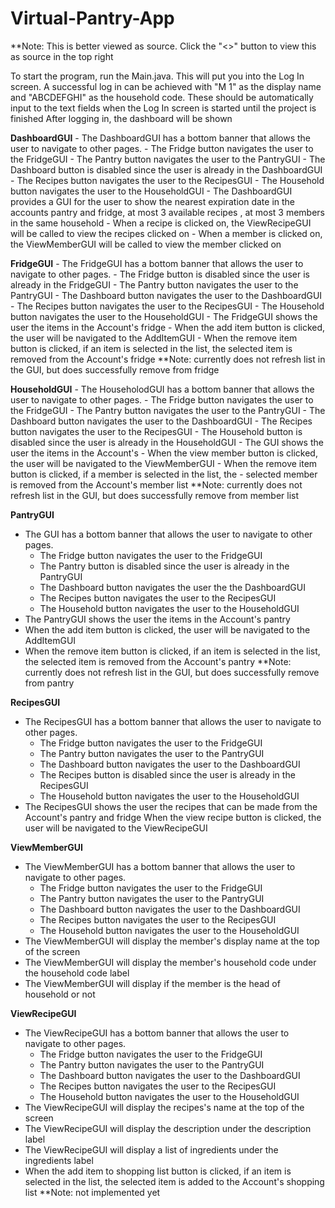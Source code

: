 # Virtual-Pantry-App
**Note: This is better viewed as source. Click the "<>" button to view this as source in the top right 

To start the program, run the Main.java. 
This will put you into the Log In screen.
A successful log in can be achieved with "M 1" as the display name
  and "ABCDEFGHI" as the household code. 
These should be automatically input to the text fields when the 
  Log In screen is started until the project is finished
 After logging in, the dashboard will be shown
 
**DashboardGUI**
    - The DashboardGUI has a bottom banner that allows the user to navigate to other pages.
      - The Fridge button navigates the user to the FridgeGUI
      - The Pantry button navigates the user to the PantryGUI
      -  The Dashboard button is disabled since the user is already in the DashboardGUI
      -  The Recipes button navigates the user to the RecipesGUI
      -  The Household button navigates the user to the HouseholdGUI
    - The DashboardGUI provides a GUI for the user to show the nearest expiration date in the accounts pantry and fridge, at most 3 available recipes , at most 3 members in the same household 
    - When a recipe is clicked on, the ViewRecipeGUI will be called to view the recipes clicked on
    - When a member is clicked on, the ViewMemberGUI will be called to view the member clicked on
    
**FridgeGUI**
    - The FridgeGUI has a bottom banner that allows the user to navigate to other pages.
        - The Fridge button is disabled since the user is already in the FridgeGUI
        - The Pantry button navigates the user to the PantryGUI
        - The Dashboard button navigates the user to the DashboardGUI
        - The Recipes button navigates the user to the RecipesGUI
        - The Household button navigates the user to the HouseholdGUI
    - The FridgeGUI shows the user the items in the Account's fridge
    - When the add item button is clicked, the user will be navigated to the AddItemGUI
    - When the remove item button is clicked, if an item is selected in the list, the
        selected item is removed from the Account's fridge
        **Note: currently does not refresh list in the GUI, but does successfully
            remove from fridge
            
**HouseholdGUI**
    - The HouseholodGUI has a bottom banner that allows the user to navigate to other pages.
      - The Fridge button navigates the user to the FridgeGUI
      - The Pantry button navigates the user to the PantryGUI
      - The Dashboard button navigates the user to the DashboardGUI
      - The Recipes button navigates the user to the RecipesGUI
      - The Household button is disabled since the user is already in the HouseholdGUI
    - The GUI shows the user the items in the Account's 
    - When the view member button is clicked, the user will be navigated to the ViewMemberGUI
    - When the remove item button is clicked, if a member is selected in the list, the
      - selected member is removed from the Account's member list
        **Note: currently does not refresh list in the GUI, but does successfully
            remove from member list
            
**PantryGUI**
   - The GUI has a bottom banner that allows the user to navigate to other pages.
     - The Fridge button navigates the user to the FridgeGUI
     - The Pantry button is disabled since the user is already in the PantryGUI
     - The Dashboard button navigates the user the the DashboardGUI
     - The Recipes button navigates the user to the RecipesGUI
     - The Household button navigates the user to the HouseholdGUI
   - The PantryGUI shows the user the items in the Account's pantry
   - When the add item button is clicked, the user will be navigated to the AddItemGUI
   - When the remove item button is clicked, if an item is selected in the list, the
        selected item is removed from the Account's pantry
        **Note: currently does not refresh list in the GUI, but does successfully
            remove from pantry
            
**RecipesGUI**
   - The RecipesGUI has a bottom banner that allows the user to navigate to other pages.
     - The Fridge button navigates the user to the FridgeGUI
     - The Pantry button navigates the user to the PantryGUI
     - The Dashboard button navigates the user to the DashboardGUI
     - The Recipes button is disabled since the user is already in the RecipesGUI
     - The Household button navigates the user to the HouseholdGUI
   - The RecipesGUI shows the user the recipes that can be made from the Account's
        pantry and fridge 
    When the view recipe button is clicked, the user will be navigated to the ViewRecipeGUI
    
**ViewMemberGUI**
   - The ViewMemberGUI has a bottom banner that allows the user to navigate to other pages.
     - The Fridge button navigates the user to the FridgeGUI
     - The Pantry button navigates the user to the PantryGUI
     - The Dashboard button navigates the user to the DashboardGUI
     - The Recipes button navigates the user to the RecipesGUI
     - The Household button navigates the user to the HouseholdGUI
   - The ViewMemberGUI will display the member's display name at the top of the screen
   - The ViewMemberGUI will display the member's household code under the household code label
   - The ViewMemberGUI will display if the member is the head of household or not
 
**ViewRecipeGUI**
   - The ViewRecipeGUI has a bottom banner that allows the user to navigate to other pages.
     - The Fridge button navigates the user to the FridgeGUI
     - The Pantry button navigates the user to the PantryGUI
     - The Dashboard button navigates the user to the DashboardGUI
     - The Recipes button navigates the user to the RecipesGUI
     - The Household button navigates the user to the HouseholdGUI
   - The ViewRecipeGUI will display the recipes's name at the top of the screen
   - The ViewRecipeGUI will display the description under the description label
   - The ViewRecipeGUI will display a list of ingredients under the ingredients label
   - When the add item to shopping list button is clicked, if an item is selected in the 
        list, the selected item is added to the Account's shopping list
        **Note: not implemented yet 
